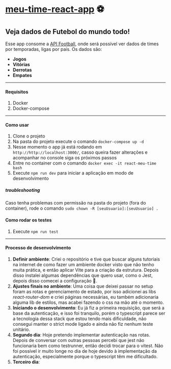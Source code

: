 # [meu-time-react-app](https://meu-time-react.netlify.app/) ⚽

 ## Veja dados de Futebol do mundo todo!

Esse app consome a [API Football](https://www.api-football.com/documentation-v3), onde será possível ver dados de times por temporadas, ligas por país. Os dados são:

 - **Jogos**
 - **Vitórias**
 - **Derrotas**
 - **Empates**

* * *
#### Requisitos
 1. Docker
 2. Docker-compose

* * *
#### Como usar
 1. Clone o projeto
 2. Na pasta do projeto execute o comando `docker-compose up -d`
 3. Nesse momento o app já está rodando em `http://http://localhost:3000/`,
    casso queira fazer alterações e acompanhar no console siga os próximos passos
 4. Entre no container com o comando `docker exec -it react-meu-time bash`
 5. Execute `npm run dev` para iniciar a aplicação em modo de desenvolvimento

##### troubleshooting
Caso tenha problemas com permissão na pasta do projeto (fora do container), rode o comando `sudo chown -R [seuUsuario]:[seuUsuario] .` 

#### Como rodar os testes
 1. Execute `npm run test`
 
  * * *
 
#### Processo de desenvolvimento
 1. **Definir ambiente**: Criei o repositório e tive que buscar alguns tutoriais na internet de como fazer um ambiente docker visto que não tenho muita prática, e então aplicar Vite para a criação da estrutura. Depois disso instalei algumas dependências que quero usar, como o Jest, depois disso comecei a configuração 🤡.
 2. **Ajustes finais no ambiente**: Uma coisa que deixei passar no setup foram as rotas e gerenciamento de estado, por isso adicionei as libs *react-router-dom* e criei páginas necessárias, eu também adicionaria alguma lib de estilos, mas acabei fazendo o css na mão até o momento.
 3. **Iniciando o desenvolvimento**: Eu já fiz a primeira requisição, que será a base da autenticação, e isso foi tranquilo, porém o typescript parece ser a tecnologia dessa stack que estou tendo mais dificuldade, não consegui manter o strict mode ligado e ainda não fiz nenhum teste unitário.
 4. **Segundo dia**: Hoje pretendo implementar autenticação nas rotas. Depois de conversar com outras pessoas percebi que jest não funcionaria bem como testrunner, então decidi trocar para o vitest.
 Não foi possível ir muito longe no dia de hoje devido à implementação da autenticação, especialmente porque o typescript têm me dificultado.
 5. **Terceiro dia**:

